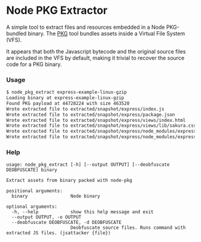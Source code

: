 # Node PKG Extractor

A simple tool to extract files and resources embedded in a Node PKG-bundled binary.
The [PKG](https://github.com/vercel/pkg) tool bundles assets inside a Virtual File System (VFS).

It appears that both the Javascript bytecode and the original source files are included in the VFS by default,
making it trivial to recover the source code for a PKG binary.

### Usage

```bash
$ node_pkg_extract express-example-linux-gzip
Loading binary at express-example-linux-gzip
Found PKG payload at 44728224 with size 463520
Wrote extracted file to extracted/snapshot/express/index.js
Wrote extracted file to extracted/snapshot/express/package.json
Wrote extracted file to extracted/snapshot/express/views/index.html
Wrote extracted file to extracted/snapshot/express/views/lib/sakura.css
Wrote extracted file to extracted/snapshot/express/node_modules/express/package.json
Wrote extracted file to extracted/snapshot/express/node_modules/express/index.js
```

### Help

```
usage: node_pkg_extract [-h] [--output OUTPUT] [--deobfuscate DEOBFUSCATE] binary

Extract assets from binary packed with node-pkg

positional arguments:
  binary                Node binary

optional arguments:
  -h, --help            show this help message and exit
  --output OUTPUT, -o OUTPUT
  --deobfuscate DEOBFUSCATE, -d DEOBFUSCATE
                        Deobfuscate source files. Runs command with extracted JS files. (jsattacker {file})
```